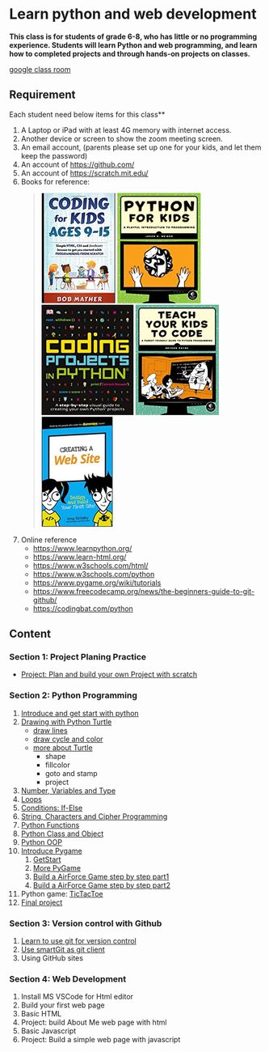 # Learn python and web development

**This class is for students of grade 6-8, who has little or no programming experience.
Students will learn Python and web programming, and learn how to completed projects and through hands-on projects on classes.**


[google class room](https://classroom.google.com/c/MTY0MDUyNDMyMjUx)

## Requirement

 Each student need  below items for this class**

1. A Laptop or iPad with at least 4G memory with internet access.
2. Another device or screen to show the zoom meeting screen.
3. An email account, (parents please set up one for your kids, and let them keep the password)
4. An account of <https://github.com/>
5. An account of <https://scratch.mit.edu/>
6. Books for reference:
   > ![](../images/Coding_for_kids_.jpg) ![](../images/image4.png) ![](../images/image1.png) ![](../images/image8.png)   ![](../images/CreatingAWebSite.jpg)
7. Online reference
   - <https://www.learnpython.org/>
   - <https://www.learn-html.org/>
   - <https://www.w3schools.com/html/>
   - <https://www.w3schools.com/python>
   - <https://www.pygame.org/wiki/tutorials>
   - <https://www.freecodecamp.org/news/the-beginners-guide-to-git-github/>
   - <https://codingbat.com/python>

## Content

### Section 1: Project Planing Practice

- [Project: Plan and build your own Project with scratch](1_projectPlan/index.md)

### Section 2: Python Programming

1. [Introduce and get start with python](2_LearnPython/01.GetStartWithPython.md)
2. [Drawing with Python Turtle](2_LearnPython/02.DrawingWithPythonTurtle.md)
   - [draw lines](2_LearnPython/02.DrawingWithPythonTurtle.md)
   - [draw cycle and color](./2_LearnPython/02.2_Turtle_DrawCycleAndColor.md)
   - [more about Turtle](./2_LearnPython/02.4_Turtle_more.md)
     - shape
     - fillcolor
     - goto and stamp
     - project
3. [Number, Variables and Type](2_LearnPython/03.Number_and_Variables.md)
4. [Loops](2_LearnPython/04.Loop.md)
5. [Conditions: If-Else](./2_LearnPython/05_If_Else.md)
6. [String, Characters and Cipher Programming](2_LearnPython/06.StringAndCharacter.md)
7. [Python Functions](2_LearnPython/07.Functions.md)
8. [Python Class and Object](./2_LearnPython/08_Python_Class_and_Object.md)
9. [Python OOP](./2_LearnPython/09.PythonOOP.md)
10. [Introduce Pygame](./2_LearnPython/10.1.PyGame01.md)
    1. [GetStart](./2_LearnPython/10.1.PyGame01.md)
    2. [More PyGame](./2_LearnPython/10.2.PyGame02.md)
    3. [Build a AirForce Game step by step part1](2_LearnPython/10.3.PyGameStepByStep-1.md)
    4. [Build a AirForce Game step by step part2](2_LearnPython/10.4.PyGameStepByStep-2.md)
11. Python game: [TicTacToe](./2_LearnPython/11.TicTacToe.md)
12. [Final project](2_LearnPython/12.FinalProject.md)

### Section 3: Version control with Github

1. [Learn to use git for version control](https://github.com/stoneskin/stoneskin.github.io/blob/master/Tools/Git.01-LearnToUseGitForVersonControl.md)
2. [Use smartGit as git client](../Tools/Git.02-UserSmartGitAsGitClient.md)
3. Using GitHub sites

### Section 4: Web Development

1. Install MS VSCode for Html editor
2. Build your first web page
3. Basic HTML
4. Project: build About Me web page with html
5. Basic Javascript
6. Project: Build a simple web page with javascript
